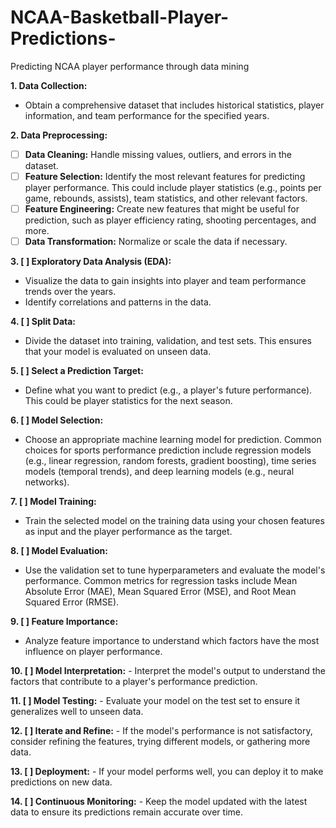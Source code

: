 # NCAA-Basketball-Player-Predictions-
Predicting NCAA player performance through data mining 

**1. Data Collection:**
   - Obtain a comprehensive dataset that includes historical statistics, player information, and team performance for the specified years.

**2. Data Preprocessing:**
   - [ ] **Data Cleaning:** Handle missing values, outliers, and errors in the dataset.
   - [ ] **Feature Selection:** Identify the most relevant features for predicting player performance. This could include player statistics (e.g., points per game, rebounds, assists), team statistics, and other relevant factors.
   - [ ] **Feature Engineering:** Create new features that might be useful for prediction, such as player efficiency rating, shooting percentages, and more.
   - [ ] **Data Transformation:** Normalize or scale the data if necessary.

**3. [ ] Exploratory Data Analysis (EDA):**
   - Visualize the data to gain insights into player and team performance trends over the years.
   - Identify correlations and patterns in the data.

**4. [ ] Split Data:**
   - Divide the dataset into training, validation, and test sets. This ensures that your model is evaluated on unseen data.

**5. [ ] Select a Prediction Target:**
   - Define what you want to predict (e.g., a player's future performance). This could be player statistics for the next season.

**6. [ ] Model Selection:**
   - Choose an appropriate machine learning model for prediction. Common choices for sports performance prediction include regression models (e.g., linear regression, random forests, gradient boosting), time series models (temporal trends), and deep learning models (e.g., neural networks).

**7. [ ] Model Training:**
   - Train the selected model on the training data using your chosen features as input and the player performance as the target.

**8. [ ] Model Evaluation:**
   - Use the validation set to tune hyperparameters and evaluate the model's performance. Common metrics for regression tasks include Mean Absolute Error (MAE), Mean Squared Error (MSE), and Root Mean Squared Error (RMSE).

**9. [ ] Feature Importance:**
   - Analyze feature importance to understand which factors have the most influence on player performance.

**10. [ ] Model Interpretation:**
    - Interpret the model's output to understand the factors that contribute to a player's performance prediction.

**11. [ ] Model Testing:**
    - Evaluate your model on the test set to ensure it generalizes well to unseen data.

**12. [ ] Iterate and Refine:**
    - If the model's performance is not satisfactory, consider refining the features, trying different models, or gathering more data.

**13. [ ] Deployment:**
    - If your model performs well, you can deploy it to make predictions on new data.

**14. [ ] Continuous Monitoring:**
    - Keep the model updated with the latest data to ensure its predictions remain accurate over time.
